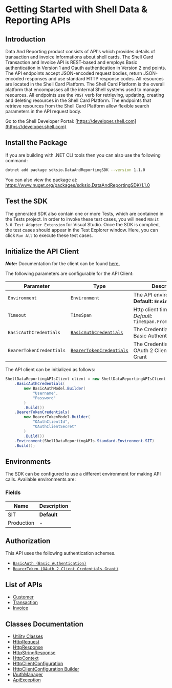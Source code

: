 
# Getting Started with Shell Data & Reporting APIs

## Introduction

Data And Reporting product consists of API's which provides details of transaction and invoice informations about shell cards.
The Shell Card Transaction and Invoice API is REST-based and employs Basic authentication in Version 1 and Oauth authentication in Version 2 end points. The API endpoints accept JSON-encoded request bodies, return JSON-encoded responses and use standard HTTP response codes.
All resources are located in the Shell Card Platform.  The Shell Card Platform is the overall platform that encompasses all the internal Shell systems used to manage resources.
All endpoints use the `POST` verb for retrieving, updating, creating and deleting resources in the Shell Card Platform. The endpoints that retrieve resources from the Shell Card Platform allow flexible search parameters in the API request body.

Go to the Shell Developer Portal: [https://developer.shell.com](https://developer.shell.com)

## Install the Package

If you are building with .NET CLI tools then you can also use the following command:

```bash
dotnet add package sdksio.DataAndReportingSDK --version 1.1.0
```

You can also view the package at:
https://www.nuget.org/packages/sdksio.DataAndReportingSDK/1.1.0

## Test the SDK

The generated SDK also contain one or more Tests, which are contained in the Tests project. In order to invoke these test cases, you will need `NUnit 3.0 Test Adapter Extension` for Visual Studio. Once the SDK is complied, the test cases should appear in the Test Explorer window. Here, you can click `Run All` to execute these test cases.

## Initialize the API Client

**_Note:_** Documentation for the client can be found [here.](https://www.github.com/sdks-io/data-and-reporting-dotnet-sdk/tree/1.1.0/doc/client.md)

The following parameters are configurable for the API Client:

| Parameter | Type | Description |
|  --- | --- | --- |
| `Environment` | `Environment` | The API environment. <br> **Default: `Environment.SIT`** |
| `Timeout` | `TimeSpan` | Http client timeout.<br>*Default*: `TimeSpan.FromSeconds(100)` |
| `BasicAuthCredentials` | [`BasicAuthCredentials`](https://www.github.com/sdks-io/data-and-reporting-dotnet-sdk/tree/1.1.0/doc/auth/basic-authentication.md) | The Credentials Setter for Basic Authentication |
| `BearerTokenCredentials` | [`BearerTokenCredentials`](https://www.github.com/sdks-io/data-and-reporting-dotnet-sdk/tree/1.1.0/doc/auth/oauth-2-client-credentials-grant.md) | The Credentials Setter for OAuth 2 Client Credentials Grant |

The API client can be initialized as follows:

```csharp
ShellDataReportingAPIsClient client = new ShellDataReportingAPIsClient.Builder()
    .BasicAuthCredentials(
        new BasicAuthModel.Builder(
            "Username",
            "Password"
        )
        .Build())
    .BearerTokenCredentials(
        new BearerTokenModel.Builder(
            "OAuthClientId",
            "OAuthClientSecret"
        )
        .Build())
    .Environment(ShellDataReportingAPIs.Standard.Environment.SIT)
    .Build();
```

## Environments

The SDK can be configured to use a different environment for making API calls. Available environments are:

### Fields

| Name | Description |
|  --- | --- |
| SIT | **Default** |
| Production | - |

## Authorization

This API uses the following authentication schemes.

* [`BasicAuth (Basic Authentication)`](https://www.github.com/sdks-io/data-and-reporting-dotnet-sdk/tree/1.1.0/doc/auth/basic-authentication.md)
* [`BearerToken (OAuth 2 Client Credentials Grant)`](https://www.github.com/sdks-io/data-and-reporting-dotnet-sdk/tree/1.1.0/doc/auth/oauth-2-client-credentials-grant.md)

## List of APIs

* [Customer](https://www.github.com/sdks-io/data-and-reporting-dotnet-sdk/tree/1.1.0/doc/controllers/customer.md)
* [Transaction](https://www.github.com/sdks-io/data-and-reporting-dotnet-sdk/tree/1.1.0/doc/controllers/transaction.md)
* [Invoice](https://www.github.com/sdks-io/data-and-reporting-dotnet-sdk/tree/1.1.0/doc/controllers/invoice.md)

## Classes Documentation

* [Utility Classes](https://www.github.com/sdks-io/data-and-reporting-dotnet-sdk/tree/1.1.0/doc/utility-classes.md)
* [HttpRequest](https://www.github.com/sdks-io/data-and-reporting-dotnet-sdk/tree/1.1.0/doc/http-request.md)
* [HttpResponse](https://www.github.com/sdks-io/data-and-reporting-dotnet-sdk/tree/1.1.0/doc/http-response.md)
* [HttpStringResponse](https://www.github.com/sdks-io/data-and-reporting-dotnet-sdk/tree/1.1.0/doc/http-string-response.md)
* [HttpContext](https://www.github.com/sdks-io/data-and-reporting-dotnet-sdk/tree/1.1.0/doc/http-context.md)
* [HttpClientConfiguration](https://www.github.com/sdks-io/data-and-reporting-dotnet-sdk/tree/1.1.0/doc/http-client-configuration.md)
* [HttpClientConfiguration Builder](https://www.github.com/sdks-io/data-and-reporting-dotnet-sdk/tree/1.1.0/doc/http-client-configuration-builder.md)
* [IAuthManager](https://www.github.com/sdks-io/data-and-reporting-dotnet-sdk/tree/1.1.0/doc/i-auth-manager.md)
* [ApiException](https://www.github.com/sdks-io/data-and-reporting-dotnet-sdk/tree/1.1.0/doc/api-exception.md)

